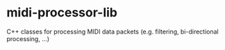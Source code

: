 # midi-processor-lib
C++ classes for processing MIDI data packets (e.g. filtering, bi-directional processing, ...)
